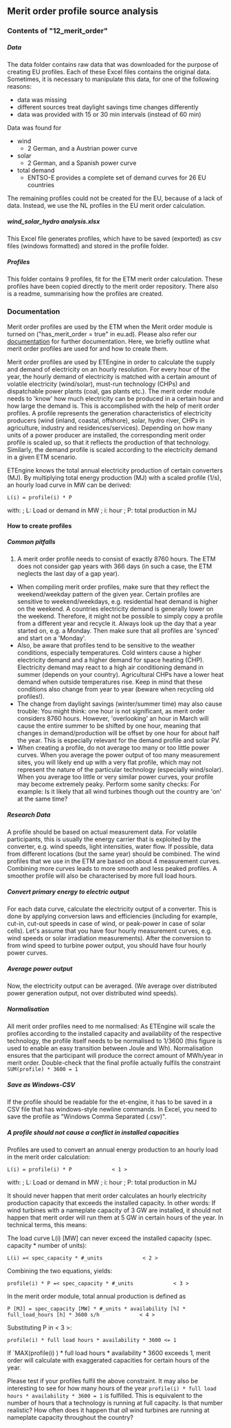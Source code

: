 ## Merit order profile source analysis

### Contents of "12_merit_order"

##### Data

The data folder contains raw data that was downloaded for the purpose of creating EU profiles. Each of these Excel files contains the original data. Sometimes, it is necessary to manipulate this data, for one of the following reasons: 

- data was missing
- different sources treat daylight savings time changes differently
- data was provided with 15 or 30 min intervals (instead of 60 min)

Data was found for 

- wind
  - 2 German, and a Austrian power curve
- solar
  - 2 German, and a Spanish power curve
- total demand
  - ENTSO-E provides a complete set of demand curves for 26 EU countries

The remaining profiles could not be created for the EU, because of a lack of data. Instead, we use the NL profiles in the EU merit order calculation. 

##### wind_solar_hydro analysis.xlsx

This Excel file generates profiles, which have to be saved (exported) as csv files (windows formatted) and stored in the profile folder. 

##### Profiles

This folder contains 9 profiles, fit for the ETM merit order calculation. These profiles have been copied directly to the merit order repository. 
There also is a readme, summarising how the profiles are created. 

### Documentation

Merit order profiles are used by the ETM when the Merit order module is turned on ("has_merit_order = true" in eu.ad). Please also refer our [documentation](http://github.com/quintel/documentation/blob/master/general/merit_order.md) for further documentation. Here, we briefly outline what merit order profiles are used for and how to create them.

Merit order profiles are used by ETEngine in order to calculate the supply and demand of electricity on an hourly resolution. For every hour of the year, the hourly demand of electricity is matched with a certain amount of volatile electricity (wind/solar), must-run technology (CHPs) and dispatchable power plants (coal, gas plants etc.). 
The merit order module needs to 'know' how much electricity can be produced in a certain hour and how large the demand is. This is accomplished with the help of merit order profiles. A profile represents the generation characteristics of electricity producers (wind (inland, coastal, offshore), solar, hydro river, CHPs in agriculture, industry and residences/services). Depending on how many units of a power producer are installed, the corresponding merit order profile is scaled up, so that it reflects the production of that technology. Similarly, the demand profile is scaled according to the electricity demand in a given ETM scenario. 

ETEngine knows the total annual electricity production of certain converters (MJ). By multiplying total energy production (MJ) with a scaled profile (1/s), an hourly load curve in MW can be derived: 

```
L(i) = profile(i) * P
```
with: 
; L: Load or demand in MW
; i: hour
; P: total production in MJ


#### How to create profiles

##### Common pitfalls

1. A merit order profile needs to consist of exactly 8760 hours. The ETM does not consider gap years with 366 days (in such a case, the ETM neglects the last day of a gap year). 
* When compiling merit order profiles, make sure that they reflect the weekend/weekday pattern of the given year. Certain profiles are sensitive to weekend/weekdays, e.g. residential heat demand is higher on the weekend. A countries electricity demand is generally lower on the weekend. Therefore, it might not be possible to simply copy a profile from a different year and recycle it. Always look up the day that a year started on, e.g. a Monday. Then make sure that all profiles are 'synced' and start on a 'Monday'. 
* Also, be aware that profiles tend to be sensitive to the weather conditions, especially temperatures. Cold winters cause a higher electricity demand and a higher demand for space heating (CHP). Electricity demand may react to a high air conditioning demand in summer (depends on your country). Agricultural CHPs have a lower heat demand when outside temperatures rise. Keep in mind that these conditions also change from year to year (beware when recycling old profiles!). 
* The change from daylight savings (winter/summer time) may also cause trouble: You might think: one hour is not significant, as merit order considers 8760 hours. However, 'overlooking' an hour in March will cause the entire summer to be shifted by one hour, meaning that changes in demand/production will be offset by one hour for about half the year. This is especially relevant for the demand profile and solar PV. 
* When creating a profile, do not average too many or too little power curves. When you average the power output of too many measurement sites, you will likely end up with a very flat profile, which may not represent the nature of the particular technology (especially wind/solar). When you average too little or very similar power curves, your profile may become extremely peaky. Perform some sanity checks: For example: Is it likely that all wind turbines though out the country are 'on' at the same time? 
 
##### Research Data
A profile should be based on actual measurement data. For volatile participants, this is usually the energy carrier that is exploited by the converter, e.g. wind speeds, light intensities, water flow. 
If possible, data from different locations (but the same year) should be combined. The wind profiles that we use in the ETM are based on about 4 measurement curves. Combining more curves leads to more smooth and less peaked profiles. A smoother profile will also be characterised by more full load hours. 

##### Convert primary energy to electric output
For each data curve, calculate the electricity output of a converter. This is done by applying conversion laws and efficiencies  (including for example, cut-in, cut-out speeds in case of wind, or peak-power in case of solar cells). 
Let's assume that you have four hourly measurement curves, e.g. wind speeds or solar irradiation measurements). After the conversion to from wind speed to turbine power output, you should have four hourly power curves. 

##### Average power output
Now, the electricity output can be averaged. (We average over distributed power generation output, not over distributed wind speeds). 

##### Normalisation
All merit order profiles need to me normalised: As ETEngine will scale the profiles according to the installed capacity and availability of the respective technology, the profile itself needs to be normalised to 1/3600 (this figure is used to enable an easy transition between Joule and Wh). 
Normalisation ensures that the participant will produce the correct amount of MWh/year in merit order. Double-check that the final profile actually fulfils the constraint `SUM(profile) * 3600 = 1`

##### Save as Windows-CSV
If the profile should be readable for the et-engine, it has to be saved in a CSV file that has windows-style newline commands. In Excel, you need to save the profile as "Windows Comma Separated (.csv)". 

##### A profile should not cause a conflict in installed capacities 

Profiles are used to convert an annual energy production to an hourly load in the merit order calculation: 

```
L(i) = profile(i) * P             < 1 >
```
with: 
; L: Load or demand in MW
; i: hour
; P: total production in MJ

It should never happen that merit order calculates an hourly electricity production capacity that exceeds the installed capacity. In other words: If wind turbines with a nameplate capacity of 3 GW are installed, it should not happen that  merit order will run them at 5 GW in certain hours of the year. In technical terms, this means: 

The load curve L(i) [MW] can never exceed the installed capacity (spec. capacity * number of units):

	L(i) =< spec_capacity * #_units             < 2 >

Combining the two equations, yields:

	profile(i) * P =< spec_capacity * #_units             < 3 >

In the merit order module, total annual production is defined as 

	P [MJ] = spec_capacity [MW] * #_units * availability [%] * full_load_hours [h] * 3600 s/h             < 4 >

Substituting P in < 3 >: 

	profile(i) * full load hours * availability * 3600 <= 1

If `MAX(profile(i) ) * full load hours * availability * 3600 exceeds 1, merit order will calculate with exaggerated capacities for certain hours of the year. 

Please test if your profiles fulfil the above constraint. It may also be interesting to see for how many hours of the year `profile(i) * full load hours * availability * 3600 = 1` is fulfilled. This is equivalent to the number of hours that a technology is running at full capacity. Is that number realistic? How often does it happen that *all* wind turbines are running at nameplate capacity throughout the country?